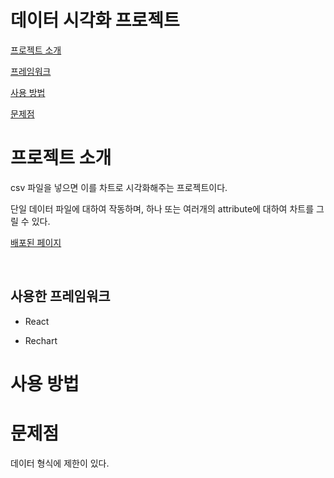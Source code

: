 # 데이터 시각화 프로젝트

[프로젝트 소개](#프로젝트-소개)

[프레임워크](#사용한-프레임워크)

[사용 방법](#사용-방법)

[문제점](#문제점)

# 프로젝트 소개

csv 파일을 넣으면 이를 차트로 시각화해주는 프로젝트이다.

단일 데이터 파일에 대하여 작동하며, 하나 또는 여러개의 attribute에 대하여 차트를 그릴 수 있다.

[배포된 페이지](https://lifeisalone.github.io/DataVisualize/)

<br />

## 사용한 프레임워크

- React

- Rechart

# 사용 방법

# 문제점

데이터 형식에 제한이 있다.
